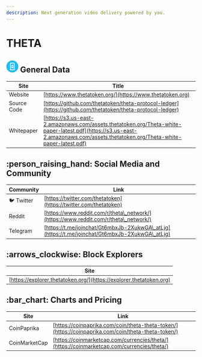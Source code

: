 ```yaml
---
description: Next generation video delivery powered by you.
---
```


# THETA

## <img src="../../.gitbook/assets/theta.png" alt="" data-size="original"> General Data

| Site        | Title                                                                                                                                                                          |
| ----------- | ------------------------------------------------------------------------------------------------------------------------------------------------------------------------------ |
| Website     | [https://www.thetatoken.org/](https://www.thetatoken.org)                                                                                                                      |
| Source Code | [https://github.com/thetatoken/theta-protocol-ledger](https://github.com/thetatoken/theta-protocol-ledger)                                                                     |
| Whitepaper  | [https://s3.us-east-2.amazonaws.com/assets.thetatoken.org/Theta-white-paper-latest.pdf](https://s3.us-east-2.amazonaws.com/assets.thetatoken.org/Theta-white-paper-latest.pdf) |

## :person\_raising\_hand: Social Media and Community

| Community      | Link                                                                                           |
| -------------- | ---------------------------------------------------------------------------------------------- |
| :bird: Twitter | [https://twitter.com/thetatoken](https://twitter.com/thetatoken)                               |
| Reddit         | [https://www.reddit.com/r/theta\_network/](https://www.reddit.com/r/theta\_network/)           |
| Telegram       | [https://t.me/joinchat/Gt6mbxJb-2XukwGA\_atLjg](https://t.me/joinchat/Gt6mbxJb-2XukwGA\_atLjg) |

## :arrows\_clockwise: Block Explorers

| Site                                                                |
| ------------------------------------------------------------------- |
| [https://explorer.thetatoken.org/](https://explorer.thetatoken.org) |

## :bar\_chart: Charts and Pricing

| Site          | Link                                                                                               |
| ------------- | -------------------------------------------------------------------------------------------------- |
| CoinPaprika   | [https://coinpaprika.com/coin/theta-theta-token/](https://coinpaprika.com/coin/theta-theta-token/) |
| CoinMarketCap | [https://coinmarketcap.com/currencies/theta/](https://coinmarketcap.com/currencies/theta/)         |
